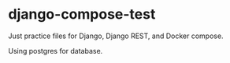 # django-compose-test

Just practice files for Django, Django REST, and Docker compose.

Using postgres for database.
